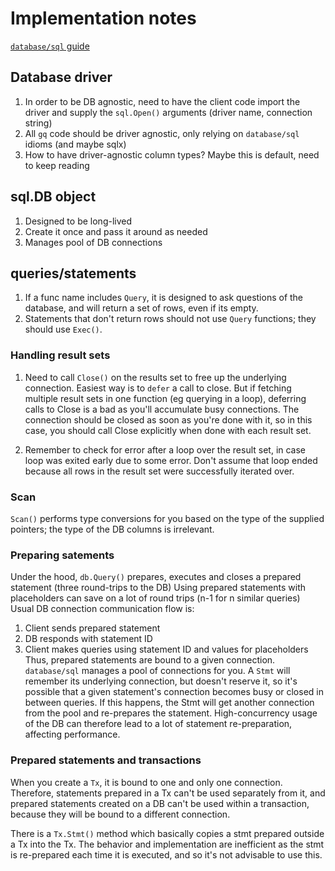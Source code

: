 # Implementation notes

[`database/sql` guide](http://go-database-sql.org/)

## Database driver
1. In order to be DB agnostic, need to have the client code import the driver and supply the `sql.Open()` arguments (driver name, connection string)
2. All `gq` code should be driver agnostic, only relying on `database/sql` idioms (and maybe sqlx)
3. How to have driver-agnostic column types? Maybe this is default, need to keep reading

## sql.DB object
1. Designed to be long-lived
2. Create it once and pass it around as needed
3. Manages pool of DB connections

## queries/statements
1. If a func name includes `Query`, it is designed to ask questions of the database, and will return a set of rows, even if its empty.
2. Statements that don't return rows should not use `Query` functions; they should use `Exec()`.

### Handling result sets
1. Need to call `Close()` on the results set to free up the underlying connection. Easiest way is to `defer` a call to close. But if fetching multiple result sets in
one function (eg querying in a loop), deferring calls to Close is a bad as you'll accumulate busy connections. The connection should be closed as soon as you're done with it,
so in this case, you should call Close explicitly when done with each result set.

2. Remember to check for error after a loop over the result set, in case loop was exited early due to some error. Don't assume that loop ended because all rows in the result set 
were successfully iterated over.

### Scan
`Scan()` performs type conversions for you based on the type of the supplied pointers; the type of the DB columns is irrelevant.

### Preparing satements
Under the hood, `db.Query()` prepares, executes and closes a prepared statement (three round-trips to the DB)
Using prepared statements with placeholders can save on a lot of round trips (n-1 for n similar queries)
Usual DB connection communication flow is:
1. Client sends prepared statement
2. DB responds with statement ID
3. Client makes queries using statement ID and values for placeholders
Thus, prepared statements are bound to a given connection.
`database/sql` manages a pool of connections for you. A `Stmt` will remember its underlying connection, but doesn't reserve it, so it's possible that a given statement's connection becomes
busy or closed in between queries. If this happens, the Stmt will get another connection from the pool and re-prepares the statement. High-concurrency usage of the DB can therefore lead to
a lot of statement re-preparation, affecting performance.

### Prepared statements and transactions
When you create a `Tx`, it is bound to one and only one connection.
Therefore, statements prepared in a Tx can't be used separately from it, and prepared statements created on a DB can't be used within a transaction, because they will be bound to a different
connection.

There is a `Tx.Stmt()` method which basically copies a stmt prepared outside a Tx into the Tx. The behavior and implementation are inefficient as the stmt is re-prepared each time it 
is executed, and so it's not advisable to use this.
